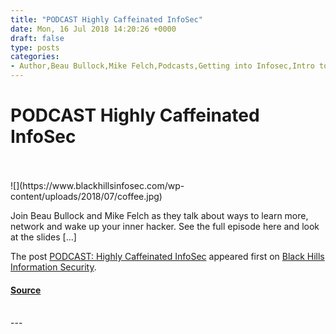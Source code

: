 ```yaml
---
title: "PODCAST Highly Caffeinated InfoSec"
date: Mon, 16 Jul 2018 14:20:26 +0000
draft: false
type: posts
categories: 
- Author,Beau Bullock,Mike Felch,Podcasts,Getting into Infosec,Intro to InfoSec
---
```

# PODCAST Highly Caffeinated InfoSec

<br/>

<br/>
![](https://www.blackhillsinfosec.com/wp-content/uploads/2018/07/coffee.jpg)

Join Beau Bullock and Mike Felch as they talk about ways to learn more, network and wake up your inner hacker. See the full episode here and look at the slides \[…\]

The post [PODCAST: Highly Caffeinated InfoSec](https://www.blackhillsinfosec.com/podcast-highly-caffeinated-infosec/) appeared first on [Black Hills Information Security](https://www.blackhillsinfosec.com).

#### [Source](https://www.blackhillsinfosec.com/podcast-highly-caffeinated-infosec/)

<br/>
---
